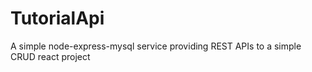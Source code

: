 # TutorialApi
A simple node-express-mysql service providing REST APIs to a simple CRUD react project
